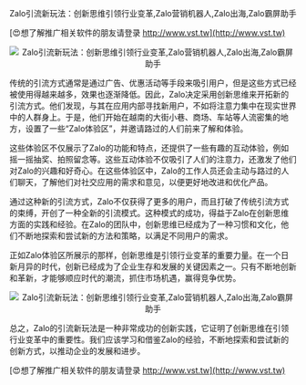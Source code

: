 Zalo引流新玩法：创新思维引领行业变革,Zalo营销机器人,Zalo出海,Zalo霸屏助手

[😍想了解推广相关软件的朋友请登录 http://www.vst.tw](http://www.vst.tw)

 <center><img src="https://vst.tw/MP4/tuiguang/png/4.png" alt="Zalo引流新玩法：创新思维引领行业变革,Zalo营销机器人,Zalo出海,Zalo霸屏助手"></center>

传统的引流方式通常是通过广告、优惠活动等手段来吸引用户，但是这些方式已经被使用得越来越多，效果也逐渐降低。因此，Zalo决定采用创新思维来开拓新的引流方式。他们发现，与其在应用内部寻找新用户，不如将注意力集中在现实世界中的人群身上。于是，他们开始在越南的大街小巷、商场、车站等人流密集的地方，设置了一些“Zalo体验区”，并邀请路过的人们前来了解和体验。

这些体验区不仅展示了Zalo的功能和特点，还提供了一些有趣的互动体验，例如摇一摇抽奖、拍照留念等。这些互动体验不仅吸引了人们的注意力，还激发了他们对Zalo的兴趣和好奇心。在这些体验区中，Zalo的工作人员还会主动与路过的人们聊天，了解他们对社交应用的需求和意见，以便更好地改进和优化产品。

通过这种新的引流方式，Zalo不仅获得了更多的用户，而且打破了传统引流方式的束缚，开创了一种全新的引流模式。这种模式的成功，得益于Zalo在创新思维方面的实践和经验。在Zalo的团队中，创新思维已经成为了一种习惯和文化，他们不断地探索和尝试新的方法和策略，以满足不同用户的需求。

正如Zalo体验区所展示的那样，创新思维是引领行业变革的重要力量。在一个日新月异的时代，创新已经成为了企业生存和发展的关键因素之一。只有不断地创新和革新，才能够顺应时代的潮流，抓住市场机遇，赢得竞争优势。

 <center><img src="https://vst.tw/MP4/tuiguang/png/3.png" alt="Zalo引流新玩法：创新思维引领行业变革,Zalo营销机器人,Zalo出海,Zalo霸屏助手"></center>

总之，Zalo的引流新玩法是一种非常成功的创新实践，它证明了创新思维在引领行业变革中的重要性。我们应该学习和借鉴Zalo的经验，不断地探索和尝试新的创新方式，以推动企业的发展和进步。

[😍想了解推广相关软件的朋友请登录 http://www.vst.tw](http://www.vst.tw)



